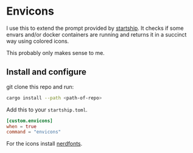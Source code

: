 # Envicons

I use this to extend the prompt provided by [startship](https://starship.rs/).
It checks if some envars and/or docker containers are running and returns it in a succinct way using colored icons.

This probably only makes sense to me.

## Install and configure

git clone this repo and run:

```bash
cargo install --path <path-of-repo>
```

Add this to your `startship.toml`.

```toml
[custom.envicons]
when = true
command = "envicons"

```

For the icons install [nerdfonts](https://www.nerdfonts.com/).
